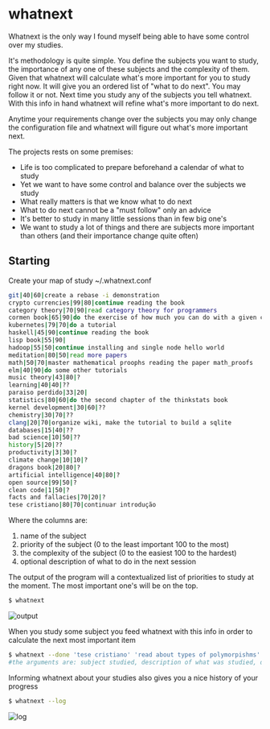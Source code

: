 # whatnext

Whatnext is the only way I found myself being able to have some control
over my studies.

It's methodology is quite simple. You define the subjects you want to
study, the importance of any one of these subjects and the complexity of
them. Given that whatnext will calculate what's more
important for you to study right now. It will give you an ordered list
of "what to do next". You may follow it or not. Next time you study any
of the subjects you tell whatnext. With this info in hand whatnext will
refine what's more important to do next.

Anytime your requirements change over the subjects you may only change
the configuration file and whatnext will figure out what's more
important next.

The projects rests on some premises:

- Life is too complicated to prepare beforehand a calendar of what to study
- Yet we want to have some control and balance over the subjects we study
- What really matters is that we know what to do next
- What to do next cannot be a "must follow" only an advice
- It's better to study in many little sessions than in few big one's
- We want to study a lot of things and there are subjects more important than others (and their importance change quite often)

## Starting

Create your map of study ~/.whatnext.conf

```sh
git|40|60|create a rebase -i demonstration
crypto currencies|99|80|continue reading the book
category theory|70|90|read category theory for programmers
cormen book|65|90|do the exercise of how much you can do with a given complexity (wiki)
kubernetes|79|70|do a tutorial
haskell|45|90|continue reading the book
lisp book|55|90|
hadoop|55|50|continue installing and single node hello world
meditation|80|50|read more papers
math|50|70|master mathematical proophs reading the paper math_proofs 
elm|40|90|do some other tutorials
music theory|43|80|?
learning|40|40|??
paraiso perdido|33|20|
statistics|80|60|do the second chapter of the thinkstats book
kernel development|30|60|??
chemistry|30|70|??
clang|20|70|organize wiki, make the tutorial to build a sqlite
databases|15|40|??
bad science|10|50|??
history|5|20|??
productivity|3|30|?
climate change|10|10|?
dragons book|20|80|?
artificial intelligence|40|80|?
open source|99|50|?
clean code|1|50|?
facts and fallacies|70|20|?
tese cristiano|80|70|continuar introdução
```
Where the columns are:
1. name of the subject
2. priority of the subject (0 to the least important 100 to the most)
3. the complexity of the subject (0 to the easiest 100 to the hardest)
4. optional description of what to do in the next session

The output of the program will a contextualized list of priorities to
study at the moment. The most important one's will be on the top.

```sh
$ whatnext
```

![output](https://i.imgur.com/KJqNfJC.png)

When you study some subject you feed whatnext with this info in order to calculate the next most important item

```sh
$ whatnext --done 'tese cristiano' 'read about types of polymorpishms' 'read about Damas-Milner conjecture' 
#the arguments are: subject studied, description of what was studied, description of what to do in the next session
```

Informing whatnext about your studies also gives you a nice history of your progress

```sh
$ whatnext --log
```

![log](https://i.imgur.com/s7vayZd.png)
